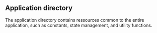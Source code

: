 ## Application directory

The application directory contains ressources common to the entire application, such as constants, state management, and utility functions.
